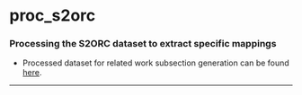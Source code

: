 # proc_s2orc

### Processing the S2ORC dataset to extract specific mappings

- Processed dataset for related work subsection generation can be found [here](https://drive.google.com/drive/folders/1bwIHhBuYjVVrj7C5y2iF8viFSdeHHbah?usp=sharing).

---
